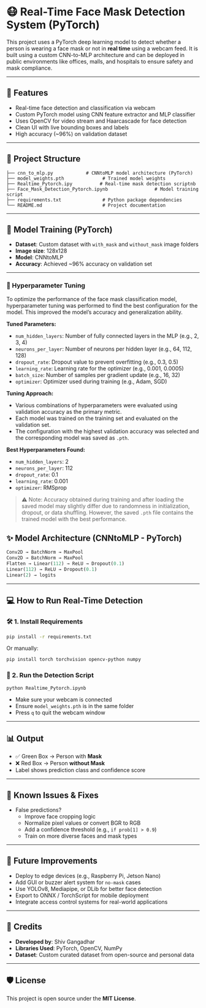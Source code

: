 
# 😷 Real-Time Face Mask Detection System (PyTorch)

This project uses a PyTorch deep learning model to detect whether a person is wearing a face mask or not in **real time** using a webcam feed. It is built using a custom CNN-to-MLP architecture and can be deployed in public environments like offices, malls, and hospitals to ensure safety and mask compliance.

---

## 📌 Features

- Real-time face detection and classification via webcam
- Custom PyTorch model using CNN feature extractor and MLP classifier
- Uses OpenCV for video stream and Haarcascade for face detection
- Clean UI with live bounding boxes and labels
- High accuracy (~96%) on validation dataset

---

## 📂 Project Structure

```
├── cnn_to_mlp.py            # CNNtoMLP model architecture (PyTorch)
├── model_weights.pth              # Trained model weights
├── Realtime_Pytorch.ipy          # Real-time mask detection scriptnb
├── Face_Mask_Detection_Pytorch.ipynb                 # Model training script
├── requirements.txt               # Python package dependencies
└── README.md                      # Project documentation
```

---

## 🧠 Model Training (PyTorch)

- **Dataset**: Custom dataset with `with_mask` and `without_mask` image folders
- **Image size**: 128x128
- **Model**: CNNtoMLP  
- **Accuracy**: Achieved ~96% accuracy on validation set

---

### 🔧 Hyperparameter Tuning

To optimize the performance of the face mask classification model, hyperparameter tuning was performed to find the best configuration for the model. This improved the model’s accuracy and generalization ability.

**Tuned Parameters:**
- `num_hidden_layers`: Number of fully connected layers in the MLP (e.g., 2, 3, 4)
- `neurons_per_layer`: Number of neurons per hidden layer (e.g., 64, 112, 128)
- `dropout_rate`: Dropout value to prevent overfitting (e.g., 0.3, 0.5)
- `learning_rate`: Learning rate for the optimizer (e.g., 0.001, 0.0005)
- `batch_size`: Number of samples per gradient update (e.g., 16, 32)
- `optimizer`: Optimizer used during training (e.g., Adam, SGD)

**Tuning Approach:**
- Various combinations of hyperparameters were evaluated using validation accuracy as the primary metric.
- Each model was trained on the training set and evaluated on the validation set.
- The configuration with the highest validation accuracy was selected and the corresponding model was saved as `.pth`.

**Best Hyperparameters Found:**
- `num_hidden_layers`: 2
- `neurons_per_layer`: 112
- `dropout_rate`: 0.1
- `learning_rate`: 0.001
- `optimizer`: RMSprop

> ⚠️ Note: Accuracy obtained during training and after loading the saved model may slightly differ due to randomness in initialization, dropout, or data shuffling. However, the saved `.pth` file contains the trained model with the best performance.


## ✨ Model Architecture (CNNtoMLP - PyTorch)

```python
Conv2D → BatchNorm → MaxPool  
Conv2D → BatchNorm → MaxPool  
Flatten → Linear(112) → ReLU → Dropout(0.1)  
Linear(112) → ReLU → Dropout(0.1)  
Linear(2) → logits
```

---

## 💻 How to Run Real-Time Detection

### 🛠️ 1. Install Requirements

```bash
pip install -r requirements.txt
```

Or manually:

```bash
pip install torch torchvision opencv-python numpy
```

### 📸 2. Run the Detection Script

```bash
python Realtime_Pytorch.ipynb
```

- Make sure your webcam is connected
- Ensure `model_weights.pth` is in the same folder
- Press `q` to quit the webcam window

---

## 📊 Output

- ✅ Green Box → Person with **Mask**
- ❌ Red Box → Person **without Mask**
- Label shows prediction class and confidence score

---

## 🧪 Known Issues & Fixes

- False predictions?
  - Improve face cropping logic
  - Normalize pixel values or convert BGR to RGB
  - Add a confidence threshold (e.g., `if prob[1] > 0.9`)
  - Train on more diverse faces and mask types

---

## 🔄 Future Improvements

- Deploy to edge devices (e.g., Raspberry Pi, Jetson Nano)
- Add GUI or buzzer alert system for `no-mask` cases
- Use YOLOv8, Mediapipe, or DLib for better face detection
- Export to ONNX / TorchScript for mobile deployment
- Integrate access control systems for real-world applications

---

## 🤝 Credits

- **Developed by**: Shiv Gangadhar  
- **Libraries Used**: PyTorch, OpenCV, NumPy  
- **Dataset**: Custom curated dataset from open-source and personal data

---

## 🛡️ License

This project is open source under the **MIT License**.
